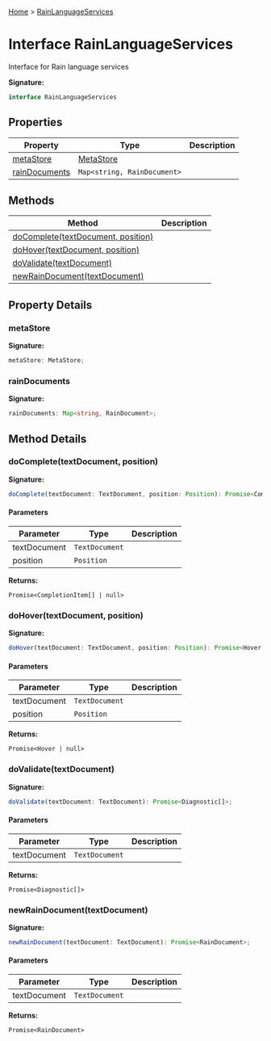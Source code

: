 [Home](../index.md) &gt; [RainLanguageServices](./rainlanguageservices.md)

# Interface RainLanguageServices

Interface for Rain language services

<b>Signature:</b>

```typescript
interface RainLanguageServices 
```

## Properties

|  Property | Type | Description |
|  --- | --- | --- |
|  [metaStore](./rainlanguageservices.md#metaStore-property) | [MetaStore](../classes/metastore.md) |  |
|  [rainDocuments](./rainlanguageservices.md#rainDocuments-property) | `Map<string, RainDocument>` |  |

## Methods

|  Method | Description |
|  --- | --- |
|  [doComplete(textDocument, position)](./rainlanguageservices.md#doComplete-method-1) |  |
|  [doHover(textDocument, position)](./rainlanguageservices.md#doHover-method-1) |  |
|  [doValidate(textDocument)](./rainlanguageservices.md#doValidate-method-1) |  |
|  [newRainDocument(textDocument)](./rainlanguageservices.md#newRainDocument-method-1) |  |

## Property Details

<a id="metaStore-property"></a>

### metaStore

<b>Signature:</b>

```typescript
metaStore: MetaStore;
```

<a id="rainDocuments-property"></a>

### rainDocuments

<b>Signature:</b>

```typescript
rainDocuments: Map<string, RainDocument>;
```

## Method Details

<a id="doComplete-method-1"></a>

### doComplete(textDocument, position)

<b>Signature:</b>

```typescript
doComplete(textDocument: TextDocument, position: Position): Promise<CompletionItem[] | null>;
```

#### Parameters

|  Parameter | Type | Description |
|  --- | --- | --- |
|  textDocument | `TextDocument` |  |
|  position | `Position` |  |

<b>Returns:</b>

`Promise<CompletionItem[] | null>`

<a id="doHover-method-1"></a>

### doHover(textDocument, position)

<b>Signature:</b>

```typescript
doHover(textDocument: TextDocument, position: Position): Promise<Hover | null>;
```

#### Parameters

|  Parameter | Type | Description |
|  --- | --- | --- |
|  textDocument | `TextDocument` |  |
|  position | `Position` |  |

<b>Returns:</b>

`Promise<Hover | null>`

<a id="doValidate-method-1"></a>

### doValidate(textDocument)

<b>Signature:</b>

```typescript
doValidate(textDocument: TextDocument): Promise<Diagnostic[]>;
```

#### Parameters

|  Parameter | Type | Description |
|  --- | --- | --- |
|  textDocument | `TextDocument` |  |

<b>Returns:</b>

`Promise<Diagnostic[]>`

<a id="newRainDocument-method-1"></a>

### newRainDocument(textDocument)

<b>Signature:</b>

```typescript
newRainDocument(textDocument: TextDocument): Promise<RainDocument>;
```

#### Parameters

|  Parameter | Type | Description |
|  --- | --- | --- |
|  textDocument | `TextDocument` |  |

<b>Returns:</b>

`Promise<RainDocument>`

